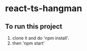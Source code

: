 # react-ts-hangman

## To run this project
   1. clone it and do 'npm install'. 
   2. then 'npm start'
